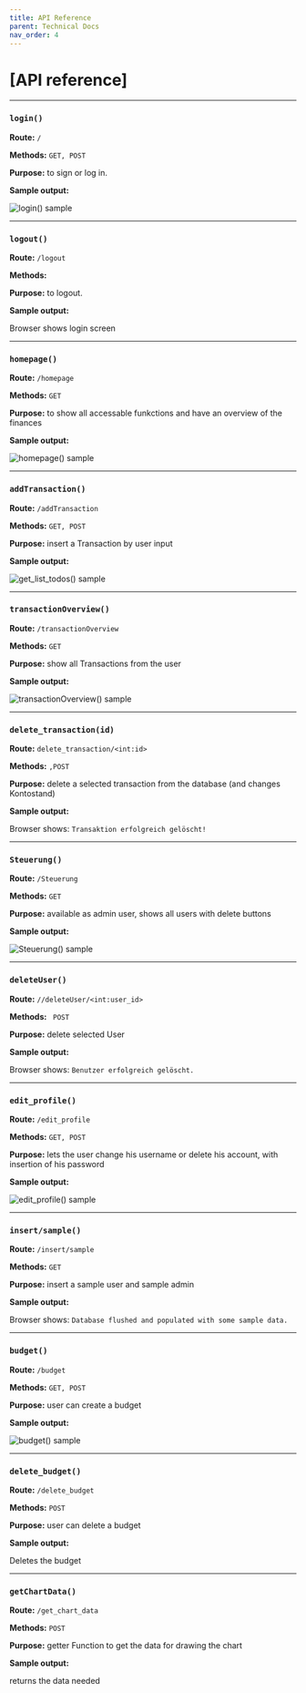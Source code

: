 ```yaml
---
title: API Reference
parent: Technical Docs
nav_order: 4
---
```




# [API reference]
---

### `login()`

**Route:** `/`

**Methods:** `GET, POST`

**Purpose:** to sign or log in.

**Sample output:**

![login() sample](../assets/images/login.PNG)

---

### `logout()`

**Route:** `/logout`

**Methods:** 

**Purpose:** to logout.

**Sample output:**

Browser shows login screen

---

### `homepage()`

**Route:** `/homepage`

**Methods:** `GET`

**Purpose:** to show all accessable funkctions and have an overview of the finances

**Sample output:**

![homepage() sample](../assets/images/homepage.PNG)

---

### `addTransaction()`

**Route:** `/addTransaction`

**Methods:** `GET, POST`

**Purpose:** insert a Transaction by user input 

**Sample output:**

![get_list_todos() sample](../assets/images/addTransaction.PNG)


---

### `transactionOverview()`

**Route:** `/transactionOverview`

**Methods:** `GET`

**Purpose:** show all Transactions from the user

**Sample output:**

![transactionOverview() sample](../assets/images/transactionOverview.PNG)


---

### `delete_transaction(id)`

**Route:** `delete_transaction/<int:id>`

**Methods:** `,POST`

**Purpose:** delete a selected transaction from the database (and changes Kontostand)

**Sample output:**

Browser shows: `Transaktion erfolgreich gelöscht!`

---

### `Steuerung()`

**Route:** `/Steuerung`

**Methods:** `GET`

**Purpose:** available as admin user, shows all users with delete buttons  

**Sample output:**

![Steuerung() sample](../assets/images/Steuerung.PNG)

---

### `deleteUser()`

**Route:** `//deleteUser/<int:user_id>`

**Methods:** ` POST`

**Purpose:** delete selected User 

**Sample output:**

Browser shows: `Benutzer erfolgreich gelöscht.`

---


### `edit_profile()`

**Route:** `/edit_profile`

**Methods:** `GET, POST`

**Purpose:** lets the user change his username or delete his account, with insertion of his password 

**Sample output:**

![edit_profile() sample](../assets/images/edit_profile.PNG)

---

### `insert/sample()`

**Route:** `/insert/sample`

**Methods:** `GET`

**Purpose:** insert a sample user and sample admin

**Sample output:**

Browser shows: `Database flushed and populated with some sample data.`

---

### `budget()`

**Route:** `/budget`

**Methods:** `GET, POST`

**Purpose:** user can create a budget

**Sample output:**

![budget() sample](../assets/images/budget.PNG)

---

### `delete_budget()`

**Route:** `/delete_budget`

**Methods:** `POST`

**Purpose:** user can delete a budget

**Sample output:**

Deletes the budget

---

### `getChartData()`

**Route:** `/get_chart_data`

**Methods:** `POST`

**Purpose:** getter Function to get the data for drawing the chart

**Sample output:**

returns the data needed
